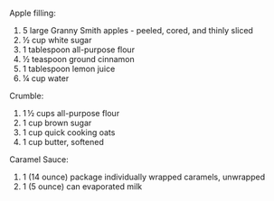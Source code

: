 Apple filling:
1. 5 large Granny Smith apples - peeled, cored, and thinly sliced
2. ½ cup white sugar
3. 1 tablespoon all-purpose flour 
4. ½ teaspoon ground cinnamon
5. 1 tablespoon lemon juice
6. ¼ cup water

Crumble:
1. 1 ½ cups all-purpose flour 
2. 1 cup brown sugar
3. 1 cup quick cooking oats
4. 1 cup butter, softened

Caramel Sauce:
1. 1 (14 ounce) package individually wrapped caramels, unwrapped
2. 1 (5 ounce) can evaporated milk